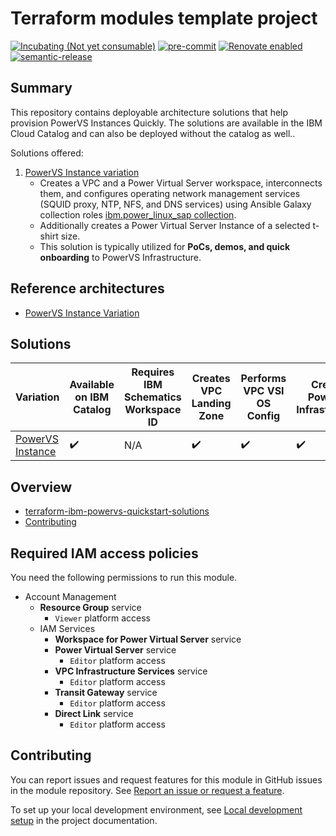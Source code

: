 <!-- Update this title with a descriptive name. Use sentence case. -->
# Terraform modules template project

<!--
Update status and "latest release" badges:
  1. For the status options, see https://terraform-ibm-modules.github.io/documentation/#/badge-status
  2. Update the "latest release" badge to point to the correct module's repo. Replace "terraform-ibm-module-template" in two places.
-->
[![Incubating (Not yet consumable)](https://img.shields.io/badge/status-Incubating%20(Not%20yet%20consumable)-red)](https://terraform-ibm-modules.github.io/documentation/#/badge-status)
[![pre-commit](https://img.shields.io/badge/pre--commit-enabled-brightgreen?logo=pre-commit&logoColor=white)](https://github.com/pre-commit/pre-commit)
[![Renovate enabled](https://img.shields.io/badge/renovate-enabled-brightgreen.svg)](https://renovatebot.com/)
[![semantic-release](https://img.shields.io/badge/%20%20%F0%9F%93%A6%F0%9F%9A%80-semantic--release-e10079.svg)](https://github.com/semantic-release/semantic-release)

## Summary
This repository contains deployable architecture solutions that help provision PowerVS Instances Quickly. The solutions are available in the IBM Cloud Catalog and can also be deployed without the catalog as well..

Solutions offered:
1. [PowerVS Instance variation](https://github.com/terraform-ibm-modules/terraform-ibm-powervs-quickstart-solutions/tree/main/solutions/powervsi-with-vpc-landing-zone)
    - Creates a VPC and a Power Virtual Server workspace, interconnects them, and configures operating network management services (SQUID proxy, NTP, NFS, and DNS services) using Ansible Galaxy collection roles [ibm.power_linux_sap collection](https://galaxy.ansible.com/ui/repo/published/ibm/power_linux_sap/).
    - Additionally creates a Power Virtual Server Instance of a selected t-shirt size.
    - This solution is typically utilized for **PoCs, demos, and quick onboarding** to PowerVS Infrastructure.

## Reference architectures
- [PowerVS Instance Variation](https://github.com/terraform-ibm-modules/terraform-ibm-powervs-quickstart-solutions/blob/main/reference-architectures/powervsi-with-vpc-landing-zone/deploy-arch-ibm-powervsi-with-vpc-landing-zone.svg)

## Solutions
| Variation  | Available on IBM Catalog  |  Requires IBM Schematics Workspace ID | Creates VPC Landing Zone | Performs VPC VSI OS Config | Creates PowerVS Infrastructure | Creates PowerVS Instance | Performs PowerVS OS Config |
| ------------- | ------------- | ------------- | ------------- | ------------- | ------------- | ------------- | ------------- |
| [PowerVS Instance](https://github.com/terraform-ibm-modules/terraform-ibm-powervs-infrastructure/tree/main/solutions/quickstart)    | :heavy_check_mark:  |   N/A  | :heavy_check_mark:| :heavy_check_mark: | :heavy_check_mark:  | :heavy_check_mark: | N/A |

<!-- BEGIN OVERVIEW HOOK -->
## Overview
* [terraform-ibm-powervs-quickstart-solutions](#terraform-ibm-powervs-quickstart-solutions)
* [Contributing](#contributing)
<!-- END OVERVIEW HOOK -->


## Required IAM access policies

You need the following permissions to run this module.

- Account Management
    - **Resource Group** service
        - `Viewer` platform access
    - IAM Services
        - **Workspace for Power Virtual Server** service
        - **Power Virtual Server** service
            - `Editor` platform access
        - **VPC Infrastructure Services** service
            - `Editor` platform access
        - **Transit Gateway** service
            - `Editor` platform access
        - **Direct Link** service
            - `Editor` platform access

<!-- END MODULE HOOK -->


<!-- BEGIN CONTRIBUTING HOOK -->
## Contributing

You can report issues and request features for this module in GitHub issues in the module repository. See [Report an issue or request a feature](https://github.com/terraform-ibm-modules/.github/blob/main/.github/SUPPORT.md).

To set up your local development environment, see [Local development setup](https://terraform-ibm-modules.github.io/documentation/#/local-dev-setup) in the project documentation.
<!-- END CONTRIBUTING HOOK -->
